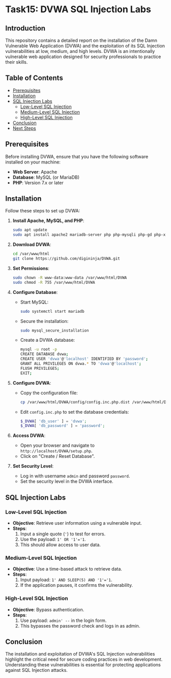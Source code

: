 
# Task15: DVWA SQL Injection Labs

## Introduction

This repository contains a detailed report on the installation of the Damn Vulnerable Web Application (DVWA) and the exploitation of its SQL Injection vulnerabilities at low, medium, and high levels. DVWA is an intentionally vulnerable web application designed for security professionals to practice their skills.

## Table of Contents

- [Prerequisites](#prerequisites)
- [Installation](#installation)
- [SQL Injection Labs](#sql-injection-labs)
  - [Low-Level SQL Injection](#low-level-sql-injection)
  - [Medium-Level SQL Injection](#medium-level-sql-injection)
  - [High-Level SQL Injection](#high-level-sql-injection)
- [Conclusion](#conclusion)
- [Next Steps](#next-steps)

## Prerequisites

Before installing DVWA, ensure that you have the following software installed on your machine:

- **Web Server**: Apache
- **Database**: MySQL (or MariaDB)
- **PHP**: Version 7.x or later

## Installation

Follow these steps to set up DVWA:

1. **Install Apache, MySQL, and PHP**:
   ```bash
   sudo apt update
   sudo apt install apache2 mariadb-server php php-mysqli php-gd php-xml php-mbstring
   ```

2. **Download DVWA**:
   ```bash
   cd /var/www/html
   git clone https://github.com/digininja/DVWA.git
   ```

3. **Set Permissions**:
   ```bash
   sudo chown -R www-data:www-data /var/www/html/DVWA
   sudo chmod -R 755 /var/www/html/DVWA
   ```

4. **Configure Database**:
   - Start MySQL:
     ```bash
     sudo systemctl start mariadb
     ```
   - Secure the installation:
     ```bash
     sudo mysql_secure_installation
     ```
   - Create a DVWA database:
     ```bash
     mysql -u root -p
     CREATE DATABASE dvwa;
     CREATE USER 'dvwa'@'localhost' IDENTIFIED BY 'password';
     GRANT ALL PRIVILEGES ON dvwa.* TO 'dvwa'@'localhost';
     FLUSH PRIVILEGES;
     EXIT;
     ```

5. **Configure DVWA**:
   - Copy the configuration file:
     ```bash
     cp /var/www/html/DVWA/config/config.inc.php.dist /var/www/html/DVWA/config/config.inc.php
     ```
   - Edit `config.inc.php` to set the database credentials:
     ```php
     $_DVWA[ 'db_user' ] = 'dvwa';
     $_DVWA[ 'db_password' ] = 'password';
     ```

6. **Access DVWA**:
   - Open your browser and navigate to `http://localhost/DVWA/setup.php`.
   - Click on "Create / Reset Database".

7. **Set Security Level**:
   - Log in with username `admin` and password `password`.
   - Set the security level in the DVWA interface.

## SQL Injection Labs

### Low-Level SQL Injection

- **Objective**: Retrieve user information using a vulnerable input.
- **Steps**:
  1. Input a single quote (`'`) to test for errors.
  2. Use the payload: `1' OR '1'='1`.
  3. This should allow access to user data.

### Medium-Level SQL Injection

- **Objective**: Use a time-based attack to retrieve data.
- **Steps**:
  1. Input payload: `1' AND SLEEP(5) AND '1'='1`.
  2. If the application pauses, it confirms the vulnerability.

### High-Level SQL Injection

- **Objective**: Bypass authentication.
- **Steps**:
  1. Use payload: `admin' --` in the login form.
  2. This bypasses the password check and logs in as admin.

## Conclusion

The installation and exploitation of DVWA's SQL Injection vulnerabilities highlight the critical need for secure coding practices in web development. Understanding these vulnerabilities is essential for protecting applications against SQL Injection attacks.

